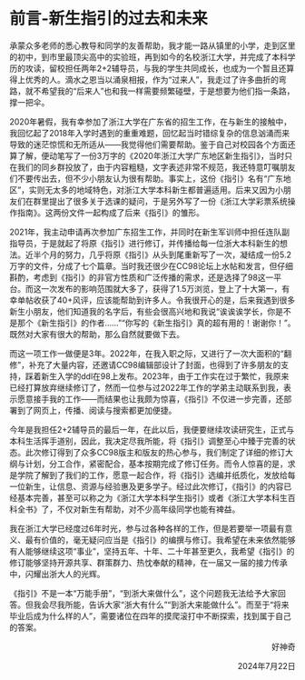 # 前言-新生指引的过去和未来

承蒙众多老师的悉心教导和同学的友善帮助，我才能一路从镇里的小学，走到区里的初中，到市里最顶尖高中的实验班，再到如今的名校浙江大学，并完成了本科学历的攻读，留校担任两年2+2辅导员，与我的学生共同成长，也成为一个暂且还算得上优秀的人。滴水之恩当以涌泉相报，作为“过来人”，我走过了许多曲折的弯路，就不希望我的“后来人”也和我一样需要频繁碰壁，于是想要为他们指一条路，撑一把伞。

2020年暑假，我有幸参加了浙江大学在广东省的招生工作，在与新生的接触中，我回忆起了2018年入学时遇到的重重难题，回忆起当时错综复杂的信息汹涌而来导致的迷茫惊慌和无所适从——我觉得他们需要帮助。鉴于自己对校园各个方面还算了解，便动笔写了一份3万字的《2020年浙江大学广东地区新生指引》，当时只在我们的同乡群投放了，由于内容粗糙，文字表述非常不规范，我还特意叮嘱朋友们不要传出去，但不少小朋友认为很有帮助。事实上，这份《指引》名有“广东地区”，实则无太多的地域特色，对浙江大学本科新生都普遍适用。后来又因为小朋友们在群里提出了很多关于选课的疑问，于是另外写了一份《浙江大学彩票系统操作指南》。这两份文件一起构成了后来《指引》的雏形。

2021年，我主动申请再次参加广东招生工作，并同时在新生军训师中担任连队副指导员，于是就起了将原《指引》进行修订，并传播给每一位浙大本科新生的想法。近半个月的努力，几乎将原《指引》从头到尾重新写了一次，凝结成一份5.2万字的文件，分成了七个篇章。当时我还很少在CC98论坛上水帖和发言，但仔细斟酌，考虑到《指引》的非官方性质和广泛传播的需求，还是选择了98这一平台。而这一次发布的影响范围就大多了，获得了1.5万浏览，登上了十大第一，有幸单帖收获了40+风评，应该能帮助到许多人。令我很开心的是，后来我遇到很多新生小朋友，他们知道我的名字后，有些会很高兴地和我说“诶诶诶学长，你是不是那个《新生指引》的作者……”“你写的《新生指引》真的超有用的！谢谢你！”。既然对大家有很大的帮助，那么自然就要做下去。

而这一项工作一做便是3年。2022年，在我入职之际，又进行了一次大面积的“翻修”，补充了大量内容，还邀请CC98编辑部设计了封面，也得到了许多朋友的支持，踩着新生入学的ddl在98上发布。2023年，由于工作实在过于繁忙，我原来已经打算放弃继续修订了，然而一位参与过2022年工作的学弟主动联系到我，表示愿意接手我的工作——而结果也让我颇为惊喜，《指引》不仅进一步完善，还部署到了网页上，传播、阅读与搜索都更加便捷。

今年是我担任2+2辅导员的最后一年，在此以后，我便要继续攻读研究生，正式与本科生活挥手道别，因此，我决定尽我所能，将《指引》调整至心中臻于完善的状态。此次修订得到了众多CC98版主和版友的热心参与，我们制定了详细的修订大纲与计划，分工合作，紧密配合，基本按期完成了修订任务。而令人惊喜的是，求是学院了解到了我们的工作，愿意一起合作，将《指引》选编并纸质化，发放给每一位新生，让信息、资源与经验惠及更多学子。经过此次修订，《指引》的内容已经基本完善，甚至可以称之为《浙江大学本科学生指引》或者《浙江大学本科生百科全书》了，不仅对新生有帮助，对不少高年级同学也能有裨益。

我在浙江大学已经度过6年时光，参与过各种各样的工作，但是若要举一项最有意义、最有价值的，毫无疑问应当是《指引》的编撰与修订。我希望在未来依然能够有人能够继续这项“事业”，坚持五年、十年、二十年甚至更久，我希望《指引》的修订能够坚持开源共享、群策群力、热忱奉献的精神，在一届又一届的接力传承中，闪耀出浙大人的光辉。

《指引》不是一本“万能手册”，“到浙大来做什么”，这个问题我无法给予大家回答。但我会尽我所能，告诉大家“浙大有什么”“到浙大来能做什么”。而至于“将来毕业后成为什么样的人”，需要诸位在四年的摸爬滚打中不断探索，找到属于自己的答案。

<p align="right">好神奇</p>
<p align="right">2024年7月22日</p>
